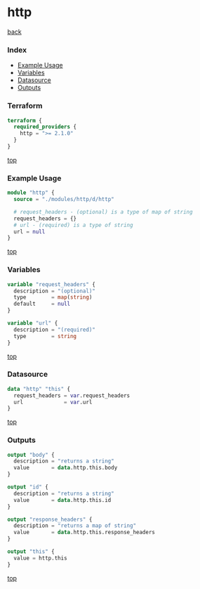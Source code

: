 # http

[back](../http.md)

### Index

- [Example Usage](#example-usage)
- [Variables](#variables)
- [Datasource](#datasource)
- [Outputs](#outputs)

### Terraform

```terraform
terraform {
  required_providers {
    http = ">= 2.1.0"
  }
}
```

[top](#index)

### Example Usage

```terraform
module "http" {
  source = "./modules/http/d/http"

  # request_headers - (optional) is a type of map of string
  request_headers = {}
  # url - (required) is a type of string
  url = null
}
```

[top](#index)

### Variables

```terraform
variable "request_headers" {
  description = "(optional)"
  type        = map(string)
  default     = null
}

variable "url" {
  description = "(required)"
  type        = string
}
```

[top](#index)

### Datasource

```terraform
data "http" "this" {
  request_headers = var.request_headers
  url             = var.url
}
```

[top](#index)

### Outputs

```terraform
output "body" {
  description = "returns a string"
  value       = data.http.this.body
}

output "id" {
  description = "returns a string"
  value       = data.http.this.id
}

output "response_headers" {
  description = "returns a map of string"
  value       = data.http.this.response_headers
}

output "this" {
  value = http.this
}
```

[top](#index)